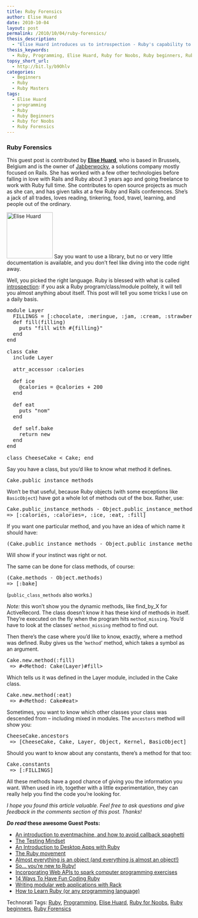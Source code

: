 ```yaml
---
title: Ruby Forensics
author: Elise Huard
date: 2010-10-04
layout: post
permalink: /2010/10/04/ruby-forensics/
thesis_description:
  - "Elise Huard introduces us to introspection - Ruby's capability to determine the type of an object at runtime. A guest blog post on RubyLearning."
thesis_keywords:
  - Ruby, Programming, Elise Huard, Ruby for Noobs, Ruby beginners, Ruby Forensics
topsy_short_url:
  - http://bit.ly/b9Ohlv
categories:
  - Beginners
  - Ruby
  - Ruby Masters
tags:
  - Elise Huard
  - programming
  - Ruby
  - Ruby Beginners
  - Ruby for Noobs
  - Ruby Forensics
---
```

<div>
  <h3>
    Ruby Forensics
  </h3>
  
  <p class="update">
    This guest post is contributed by <strong><a href="http://twitter.com/elise_huard">Elise Huard</a></strong>, who is based in Brussels, Belgium and is the owner of <a href="http://jabberwocky.eu/">Jabberwocky</a>, a solutions company mostly focused on Rails. She has worked with a few other technologies before falling in love with Rails and Ruby about 3 years ago and going freelance to work with Ruby full time. She contributes to open source projects as much as she can, and has given talks at a few Ruby and Rails conferences. She’s a jack of all trades, loves reading, tinkering, food, travel, learning, and people out of the ordinary.
  </p>
  
  <p class="block">
    <img class="alignright" src="http://rubylearning.com/images/pic1-125.jpg" alt="Elise Huard" width="125" height="125" /> <span class="drop_cap">S</span>ay you want to use a library, but no or very little documentation is available, and you don&#8217;t feel like diving into the code right away.
  </p>
  
  <p>
    Well, you picked the right language. Ruby is blessed with what is called <a href="http://en.wikipedia.org/wiki/Type_introspection">introspection</a>: if you ask a Ruby program/class/module politely, it will tell you almost anything about itself. This post will tell you some tricks I use on a daily basis.
  </p>
  
  <pre>module Layer
  FILLINGS = [:chocolate, :meringue, :jam, :cream, :strawberry]
  def fill(filling)
    puts "fill with #{filling}"
  end
end

class Cake
  include Layer

  attr_accessor :calories

  def ice
    @calories = @calories + 200
  end

  def eat
    puts "nom"
  end

  def self.bake
    return new
  end
end

class CheeseCake &lt; Cake; end</pre>
  
  <p>
    Say you have a class, but you&#8217;d like to know what method it defines.
  </p>
  
  <pre>Cake.public_instance_methods</pre>
  
  <p>
    Won&#8217;t be that useful, because Ruby objects (with some exceptions like <code>BasicObject</code>) have got a whole lot of methods out of the box. Rather, use:
  </p>
  
  <pre>Cake.public_instance_methods - Object.public_instance_methods
=&gt; [:calories, :calories=, :ice, :eat, :fill]</pre>
  
  <p>
    If you want one particular method, and you have an idea of which name it should have:
  </p>
  
  <pre>(Cake.public_instance_methods - Object.public_instance_methods).grep(/eat/)</pre>
  
  <p>
    Will show if your instinct was right or not.
  </p>
  
  <p>
    The same can be done for class methods, of course:
  </p>
  
  <pre>(Cake.methods - Object.methods)
=&gt; [:bake]</pre>
  
  <p>
    (<code>public_class_methods</code> also works.)
  </p>
  
  <p>
    <em>Note:</em> this won&#8217;t show you the dynamic methods, like find_by_X for ActiveRecord. The class doesn&#8217;t know it has these kind of methods in itself. They&#8217;re executed on the fly when the program hits <code>method_missing</code>. You&#8217;d have to look at the classes&#8217; <code>method_missing</code> method to find out.
  </p>
  
  <p>
    Then there&#8217;s the case where you&#8217;d like to know, exactly, where a method was defined. Ruby gives us the &#8216;<code>method</code>&#8216; method, which takes a symbol as an argument.
  </p>
  
  <pre>Cake.new.method(:fill)
 =&gt; #&lt;Method: Cake(Layer)#fill&gt;</pre>
  
  <p>
    Which tells us it was defined in the Layer module, included in the Cake class.
  </p>
  
  <pre>Cake.new.method(:eat)
 =&gt; #&lt;Method: Cake#eat&gt;</pre>
  
  <p>
    Sometimes, you want to know which other classes your class was descended from &#8211; including mixed in modules. The <code>ancestors</code> method will show you:
  </p>
  
  <pre>CheeseCake.ancestors
 =&gt; [CheeseCake, Cake, Layer, Object, Kernel, BasicObject]</pre>
  
  <p>
    Should you want to know about any constants, there&#8217;s a method for that too:
  </p>
  
  <pre>Cake.constants
 =&gt; [:FILLINGS]</pre>
  
  <p>
    All these methods have a good chance of giving you the information you want. When used in irb, together with a little experimentation, they can really help you find the code you&#8217;re looking for.
  </p>
  
  <p>
    <em>I hope you found this article valuable. Feel free to ask questions and give feedback in the comments section of this post. Thanks!</em>
  </p>
  
  <p>
    <b><em>Do read</em> these awesome Guest Posts:</b>
  </p>
  
  <ul>
    <li>
      <a href="http://rubylearning.com/blog/2010/10/01/an-introduction-to-eventmachine-and-how-to-avoid-callback-spaghetti/">An introduction to eventmachine, and how to avoid callback spaghetti</a>
    </li>
    <li>
      <a href="http://rubylearning.com/blog/2010/09/30/the-testing-mindset/">The Testing Mindset</a>
    </li>
    <li>
      <a href="http://rubylearning.com/blog/2010/09/29/an-introduction-to-desktop-apps-with-ruby/">An Introduction to Desktop Apps with Ruby</a>
    </li>
    <li>
      <a href="http://rubylearning.com/blog/2010/09/28/the-ruby-movement/">The Ruby movement</a>
    </li>
    <li>
      <a href="http://rubylearning.com/blog/2010/09/27/almost-everything-is-an-object-and-everything-is-almost-an-object/">Almost everything is an object (and everything is almost an object!)</a>
    </li>
    <li>
      <a href="http://rubylearning.com/blog/2010/09/24/so-youre-new-to-ruby/">So… you’re new to Ruby!</a>
    </li>
    <li>
      <a href="http://rubylearning.com/blog/2010/09/23/incorporating-web-apis-to-spark-computer-programming-exercises/">Incorporating Web APIs to spark computer programming exercises</a>
    </li>
    <li>
      <a href="http://rubylearning.com/blog/2010/09/22/14-ways-to-have-fun-coding-ruby/">14 Ways To Have Fun Coding Ruby</a>
    </li>
    <li>
      <a href="http://rubylearning.com/blog/2010/09/21/writing-modular-web-applications-with-rack/">Writing modular web applications with Rack</a>
    </li>
    <li>
      <a href="http://rubylearning.com/blog/2010/09/20/how-to-learn-ruby-or-any-programming-language/">How to Learn Ruby (or any programming language)</a>
    </li>
  </ul>
</div>

Technorati Tags: <a href="http://technorati.com/tag/Ruby" rel="tag">Ruby</a>, <a href="http://technorati.com/tag/Programming" rel="tag"> Programming</a>, <a href="http://technorati.com/tag/Elise+Huard" rel="tag"> Elise Huard</a>, <a href="http://technorati.com/tag/Ruby+for+Noobs" rel="tag"> Ruby for Noobs</a>, <a href="http://technorati.com/tag/Ruby+beginners" rel="tag"> Ruby beginners</a>, <a href="http://technorati.com/tag/Ruby+Forensics" rel="tag"> Ruby Forensics</a>
